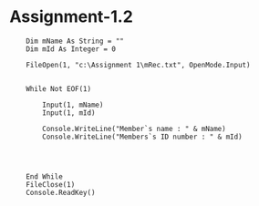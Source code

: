# Assignment-1.2

        Dim mName As String = ""
        Dim mId As Integer = 0

        FileOpen(1, "c:\Assignment 1\mRec.txt", OpenMode.Input)


        While Not EOF(1)

            Input(1, mName)
            Input(1, mId)

            Console.WriteLine("Member`s name : " & mName)
            Console.WriteLine("Members`s ID number : " & mId)




        End While
        FileClose(1)
        Console.ReadKey()

